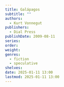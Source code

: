 ```yaml
---
title: Galápagos
subtitle: ""
authors:
  - Kurt Vonnegut
publishers:
  - Dial Press
publishDate: 2009-08-11
series: 
order: 
weight: 
genres:
  - fiction
  - speculative
shelves: 
date: 2025-01-11 13:00
lastmod: 2025-01-11 13:00
---
```


